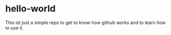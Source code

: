 # hello-world
This ist just a simple repo to get to know how github works and to learn how to use it.
